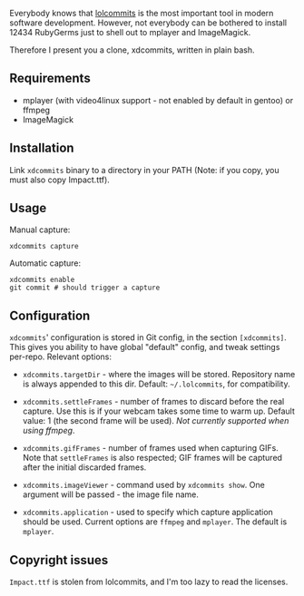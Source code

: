 Everybody knows that [lolcommits](https://github.com/mroth/lolcommits) is the
most important tool in modern software development. However, not everybody can
be bothered to install 12434 RubyGerms just to shell out to mplayer and
ImageMagick.

Therefore I present you a clone, xdcommits, written in plain bash.

## Requirements

 - mplayer (with video4linux support - not enabled by default in gentoo) or
   ffmpeg
 - ImageMagick

## Installation

Link `xdcommits` binary to a directory in your PATH (Note: if you copy, you must
also copy Impact.ttf).

## Usage

Manual capture:

    xdcommits capture

Automatic capture:

    xdcommits enable
    git commit # should trigger a capture

## Configuration

`xdcommits`' configuration is stored in Git config, in the section `[xdcommits]`.
This gives you ability to have global "default" config, and tweak settings
per-repo.
Relevant options:

 - `xdcommits.targetDir` - where the images will be stored. Repository name is
   always appended to this dir. Default: `~/.lolcommits`, for compatibility.

 - `xdcommits.settleFrames` - number of frames to discard before the real
   capture. Use this is if your webcam takes some time to warm up. Default
   value: 1 (the second frame will be used). *Not currently supported when using
   ffmpeg*.
 
 - `xdcommits.gifFrames` - number of frames used when capturing GIFs. Note that
   `settleFrames` is also respected; GIF frames will be captured after the
   initial discarded frames.
 
 - `xdcommits.imageViewer` - command used by `xdcommits show`. One argument will
   be passed - the image file name.
 
 - `xdcommits.application` - used to specify which capture application should be
   used. Current options are `ffmpeg` and `mplayer`. The default is `mplayer`.

## Copyright issues

`Impact.ttf` is stolen from lolcommits, and I'm too lazy to read the licenses.

